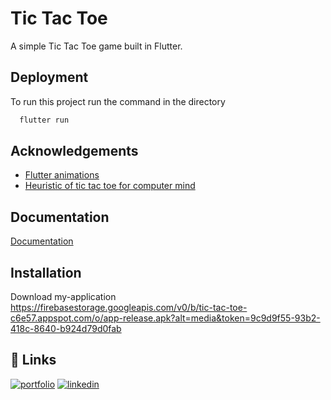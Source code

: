 
# Tic Tac Toe

A simple Tic Tac Toe game built in Flutter.


## Deployment

To run this project run the command in the directory

```bash
  flutter run
```

## Acknowledgements

 - [Flutter animations](https://www.kindacode.com/article/flutter-colortween/)
 - [Heuristic of tic tac toe for computer mind](https://iopscience.iop.org/article/10.1088/1757-899X/864/1/012090/pdf)



## Documentation

[Documentation](https://docs.flutter.dev/)




## Installation
Download my-application
<br>
https://firebasestorage.googleapis.com/v0/b/tic-tac-toe-c6e57.appspot.com/o/app-release.apk?alt=media&token=9c9d9f55-93b2-418c-8640-b924d79d0fab


## 🔗 Links
[![portfolio](https://img.shields.io/badge/my_portfolio-000?style=for-the-badge&logo=ko-fi&logoColor=white)](https://github.com/Prakash251299)
[![linkedin](https://img.shields.io/badge/linkedin-0A66C2?style=for-the-badge&logo=linkedin&logoColor=white)](https://www.linkedin.com/in/prakash-pratap-singh-3238101bb)
